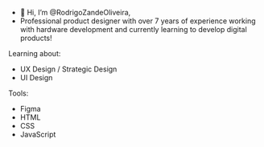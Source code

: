 - 👋 Hi, I’m @RodrigoZandeOliveira,
- Professional product designer with over 7 years of experience working with hardware development and currently learning to develop digital products!

Learning about:
- UX Design / Strategic Design
- UI Design

Tools:
- Figma
- HTML
- CSS
- JavaScript

<!---
RodrigoZandeOliveira/RodrigoZandeOliveira is a ✨ special ✨ repository because its `README.md` (this file) appears on your GitHub profile.
You can click the Preview link to take a look at your changes.
--->
